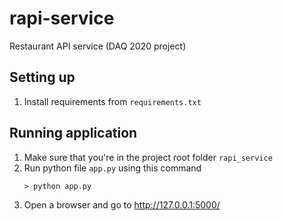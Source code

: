 # rapi-service
Restaurant API service (DAQ 2020 project)

## Setting up
1. Install requirements from `requirements.txt`

## Running application
1. Make sure that you're in the project root folder `rapi_service`
2. Run python file `app.py` using this command
    ```
    > python app.py 
    ```
3. Open a browser and go to http://127.0.0.1:5000/
